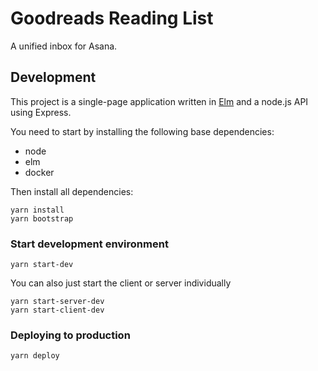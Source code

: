 # Goodreads Reading List

A unified inbox for Asana.

## Development

This project is a single-page application written in [Elm](http://elm-lang.org/) and a node.js API using Express.

You need to start by installing the following base dependencies:

+ node
+ elm
+ docker

Then install all dependencies:

    yarn install
    yarn bootstrap

### Start development environment

    yarn start-dev

You can also just start the client or server individually

    yarn start-server-dev
    yarn start-client-dev

### Deploying to production

    yarn deploy
